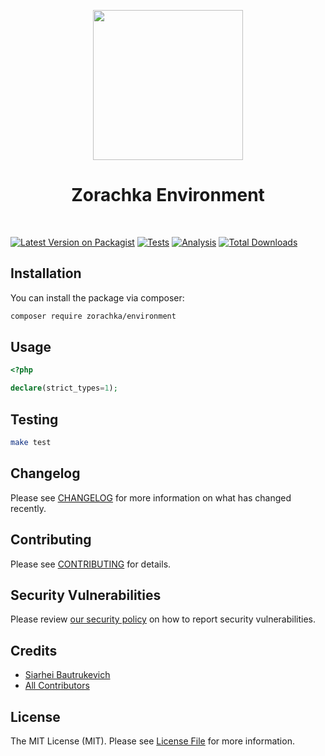 <p align="center">
    <a href="https://github.com/zorachka" target="_blank">
        <img src="https://avatars0.githubusercontent.com/u/86768962" height="240px">
    </a>
    <h1 align="center">Zorachka Environment</h1>
    <br>
</p>

[![Latest Version on Packagist](https://img.shields.io/packagist/v/zorachka/environment.svg?style=flat-square)](https://packagist.org/packages/zorachka/environment)
[![Tests](https://github.com/zorachka/environment/actions/workflows/test.yml/badge.svg?branch=main)](https://github.com/zorachka/environment/actions/workflows/test.yml)
[![Analysis](https://github.com/zorachka/environment/actions/workflows/analyse.yml/badge.svg?branch=main)](https://github.com/zorachka/environment/actions/workflows/analyse.yml)
[![Total Downloads](https://img.shields.io/packagist/dt/zorachka/environment.svg?style=flat-square)](https://packagist.org/packages/zorachka/environment)
## Installation

You can install the package via composer:

```bash
composer require zorachka/environment
```

## Usage

```php
<?php

declare(strict_types=1);

```

## Testing

```bash
make test
```

## Changelog

Please see [CHANGELOG](CHANGELOG.md) for more information on what has changed recently.

## Contributing

Please see [CONTRIBUTING](.github/CONTRIBUTING.md) for details.

## Security Vulnerabilities

Please review [our security policy](../../security/policy) on how to report security vulnerabilities.

## Credits

- [Siarhei Bautrukevich](https://github.com/bautrukevich)
- [All Contributors](../../contributors)

## License

The MIT License (MIT). Please see [License File](LICENSE.md) for more information.
